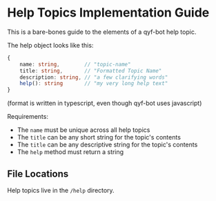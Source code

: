# Help Topics Implementation Guide

This is a bare-bones guide to the elements of a qyf-bot help topic.

The help object looks like this:

```ts
{
    name: string,        // "topic-name"
    title: string,       // "Formatted Topic Name"
    description: string, // "a few clarifying words"
    help(): string       // "my very long help text"
}
```

(format is written in typescript, even though qyf-bot uses javascript)

Requirements:

* The `name` must be unique across all help topics
* The `title` can be any short string for the topic's contents
* The `title` can be any descriptive string for the topic's contents
* The `help` method must return a string

## File Locations

Help topics live in the `/help` directory.
